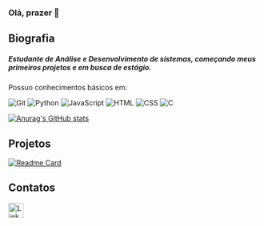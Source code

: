 ### Olá, prazer 👋

## Biografia 

##### Estudante de Análise e Desenvolvimento de sistemas, começando meus primeiros projetos e em busca de estágio. 

Possuo conhecimentos básicos em:

![Git](https://img.shields.io/badge/GIT-E44C30?style=for-the-badge&logo=git&logoColor=white)
![Python](https://img.shields.io/badge/Python-FFD43B?style=for-the-badge&logo=python&logoColor=blue)
![JavaScript](https://img.shields.io/badge/JavaScript-323330?style=for-the-badge&logo=javascript&logoColor=F7DF1E)
![HTML](https://img.shields.io/badge/HTML5-E34F26?style=for-the-badge&logo=html5&logoColor=white)
![CSS](https://img.shields.io/badge/CSS3-1572B6?style=for-the-badge&logo=css3&logoColor=white)
![C](https://img.shields.io/badge/C-00599C?style=for-the-badge&logo=c&logoColor=white)

[![Anurag's GitHub stats](https://github-readme-stats.vercel.app/api?username=FernandaMSC)](https://github.com/anuraghazra/github-readme-stats)

## Projetos

[![Readme Card](https://github-readme-stats.vercel.app/api/pin/?username=FernandaMSC&repo=devweekgit.github.io)](https://github.com/anuraghazra/github-readme-stats)

## Contatos

[<img src='https://img.shields.io/badge/LinkedIn-0077B5?style=for-the-badge&logo=linkedin&logoColor=white' alt='Linkedin' height='30'>](https://www.linkedin.com/in/fernanda-carvalho-239686229/)
